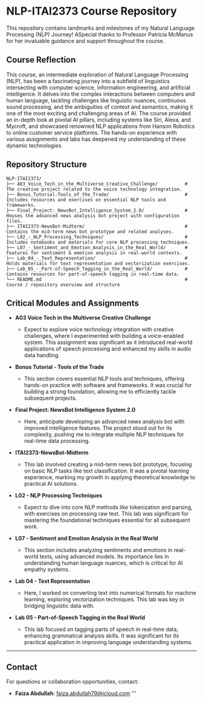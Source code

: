 # NLP-ITAI2373 Course Repository

This repository contains landmarks and milestones of my Natural Language Processing (NLP) Journey! ASpecial thanks to Professor Patricia McManus for her invaluable guidance and support throughout the course.

## Course Reflection
This course, an intermediate exploration of Natural Language Processing (NLP), has been a fascinating journey into a subfield of linguistics intersecting with computer science, information engineering, and artificial intelligence. It delves into the complex interactions between computers and human language, tackling challenges like linguistic nuances, continuous sound processing, and the ambiguities of context and semantics, making it one of the most exciting and challenging areas of AI. The course provided an in-depth look at pivotal AI pillars, including systems like Siri, Alexa, and Mycroft, and showcased renowned NLP applications from Hanson Robotics to online customer service platforms. The hands-on experience with various assignments and labs has deepened my understanding of these dynamic technologies.

## Repository Structure

```
NLP-ITAI2373/
├── A03_Voice_Tech_in_the_Multiverse_Creative_Challenge/          # The creative project related to the voice technology integration.
├── Bonus_Tutorial-Tools_of_the_Trade/                            # Includes resources and exercises on essential NLP tools and frameworks.
├── Final_Project:_NewsBot_Intelligence_System_2.0/               # Houses the advanced news analysis bot project with configuration files.
├── ITAI2373-NewsBot-Midterm/                                     # Contains the mid-term news bot prototype and related analyses.
├── L02_-_NLP_Processing_Techniques/                              # Includes notebooks and materials for core NLP processing techniques.
├── L07_-_Sentiment_and_Emotion_Analysis_in_the_Real_World/       # Features for sentiment & emotion analysis in real-world contexts.      
├── Lab_04_-_Text_Representation/                                 # Holds materials for text representation and vectorization exercises.
├── Lab_05_-_Part-of-Speech_Tagging_in_the_Real_World/            # Contains resources for part-of-speech tagging in real-time data.
└── README.md                                                     # Course / repository overview and structure

```

## Critical Modules and Assignments

- **A03 Voice Tech in the Multiverse Creative Challenge**  
  - Expect to explore voice technology integration with creative challenges, where I experimented with building a voice-enabled system. This assignment was significant as it introduced real-world applications of speech processing and enhanced my skills in audio data handling.

- **Bonus Tutorial - Tools of the Trade**  
  - This section covers essential NLP tools and techniques, offering hands-on practice with software and frameworks. It was crucial for building a strong foundation, allowing me to efficiently tackle subsequent projects.

- **Final Project: NewsBot Intelligence System 2.0**  
  - Here, anticipate developing an advanced news analysis bot with improved intelligence features. The project stood out for its complexity, pushing me to integrate multiple NLP techniques for real-time data processing.

- **ITAI2373-NewsBot-Midterm**  
  - This lab involved creating a mid-term news bot prototype, focusing on basic NLP tasks like text classification. It was a pivotal learning experience, marking my growth in applying theoretical knowledge to practical AI solutions.

- **L02 - NLP Processing Techniques**  
  - Expect to dive into core NLP methods like tokenization and parsing, with exercises on processing raw text. This lab was significant for mastering the foundational techniques essential for all subsequent work.

- **L07 - Sentiment and Emotion Analysis in the Real World**  
  - This section includes analyzing sentiments and emotions in real-world texts, using advanced models. Its importance lies in understanding human language nuances, which is critical for AI empathy systems.

- **Lab 04 - Text Representation**  
  - Here, I worked on converting text into numerical formats for machine learning, exploring vectorization techniques. This lab was key in bridging linguistic data with.

- **Lab 05 - Part-of-Speech Tagging in the Real World**
  - This lab focused on tagging parts of speech in real-time data, enhancing grammatical analysis skills. It was significant for its practical application in improving language understanding systems.
 
---
## Contact

For questions or collaboration opportunities, contact:  
- **Faiza Abdullah**: faiza.abdullah79@icloud.com
'''
